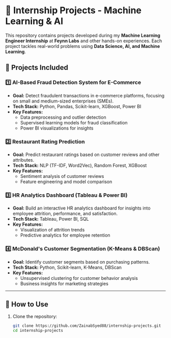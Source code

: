 # 📌 Internship Projects - Machine Learning & AI  

This repository contains projects developed during my **Machine Learning Engineer Internship** at **Feynn Labs** and other hands-on experiences. Each project tackles real-world problems using **Data Science, AI, and Machine Learning**.  

## 📂 Projects Included  

### 1️⃣ **AI-Based Fraud Detection System for E-Commerce**  
   - **Goal:** Detect fraudulent transactions in e-commerce platforms, focusing on small and medium-sized enterprises (SMEs).  
   - **Tech Stack:** Python, Pandas, Scikit-learn, XGBoost, Power BI  
   - **Key Features:**  
     - Data preprocessing and outlier detection  
     - Supervised learning models for fraud classification  
     - Power BI visualizations for insights  

### 2️⃣ **Restaurant Rating Prediction**  
   - **Goal:** Predict restaurant ratings based on customer reviews and other attributes.  
   - **Tech Stack:** NLP (TF-IDF, Word2Vec), Random Forest, XGBoost  
   - **Key Features:**  
     - Sentiment analysis of customer reviews  
     - Feature engineering and model comparison  

### 3️⃣ **HR Analytics Dashboard (Tableau & Power BI)**  
   - **Goal:** Build an interactive HR analytics dashboard for insights into employee attrition, performance, and satisfaction.  
   - **Tech Stack:** Tableau, Power BI, SQL  
   - **Key Features:**  
     - Visualization of attrition trends  
     - Predictive analytics for employee retention  

### 4️⃣ **McDonald's Customer Segmentation (K-Means & DBScan)**  
   - **Goal:** Identify customer segments based on purchasing patterns.  
   - **Tech Stack:** Python, Scikit-learn, K-Means, DBScan  
   - **Key Features:**  
     - Unsupervised clustering for customer behavior analysis  
     - Business insights for marketing strategies  

---

## 🚀 How to Use  

1. Clone the repository:  
   ```bash
   git clone https://github.com/ZainabSyed88/internship-projects.git
   cd internship-projects
